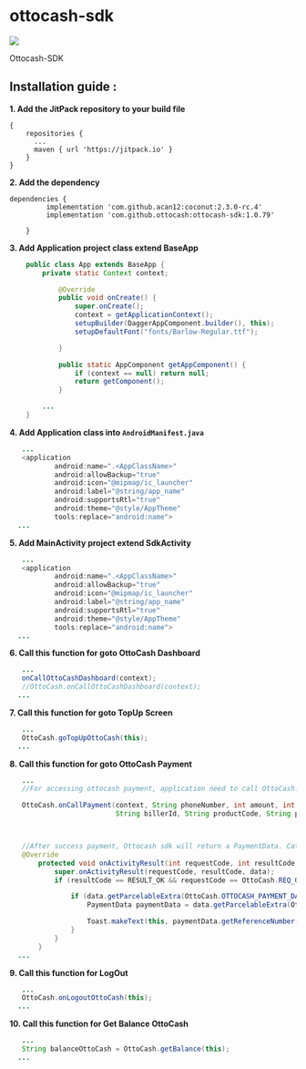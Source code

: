 # ottocash-sdk

[![](https://jitpack.io/v/ottocash/ottocash-sdk.svg)](https://jitpack.io/#ottocash/ottocash-sdk)

Ottocash-SDK


## Installation guide :

**1. Add the JitPack repository to your build file**
```allprojects
{
    repositories {
      ...
   	  maven { url 'https://jitpack.io' }
    }
}
```


**2. Add the dependency**
```
dependencies {
		 implementation 'com.github.acan12:coconut:2.3.0-rc.4'
		 implementation 'com.github.ottocash:ottocash-sdk:1.0.79'

	}
```


**3. Add Application project class extend BaseApp**
```java
    public class App extends BaseApp {
        private static Context context;

            @Override
            public void onCreate() {
                super.onCreate();
                context = getApplicationContext();
                setupBuilder(DaggerAppComponent.builder(), this);
                setupDefaultFont("fonts/Barlow-Regular.ttf");

            }

            public static AppComponent getAppComponent() {
                if (context == null) return null;
                return getComponent();
            }

        ...
    }
```


**4. Add Application class into `AndroidManifest.java`**
```java
   ...
   <application
           android:name=".<AppClassName>"
           android:allowBackup="true"
           android:icon="@mipmap/ic_launcher"
           android:label="@string/app_name"
           android:supportsRtl="true"
           android:theme="@style/AppTheme"
           tools:replace="android:name">
  ...

```


**5.  Add MainActivity project extend SdkActivity**
```java
   ...
   <application
           android:name=".<AppClassName>"
           android:allowBackup="true"
           android:icon="@mipmap/ic_launcher"
           android:label="@string/app_name"
           android:supportsRtl="true"
           android:theme="@style/AppTheme"
           tools:replace="android:name">
  ...

```


**6.  Call this function for goto OttoCash Dashboard**
```java
   ...
   onCallOttoCashDashboard(context);
   //OttoCash.onCallOttoCashDashboard(context);
  ...

```

**7.  Call this function for goto TopUp Screen**
```java
   ...
   OttoCash.goTopUpOttoCash(this);
  ...

```


**8.  Call this function for goto OttoCash Payment**
```java
   ...
   //For accessing ottocash payment, application need to call OttoCash.onCallPayment() and follow the function arguments.

   OttoCash.onCallPayment(context, String phoneNumber, int amount, int fee, String productName,
                          String billerId, String productCode, String partnerCode);



   //After success payment, Ottocash sdk will return a PaymentData. Catch the data by handling the onActivityResult(), code example shown below:
   @Override
       protected void onActivityResult(int requestCode, int resultCode, @Nullable Intent data) {
           super.onActivityResult(requestCode, resultCode, data);
           if (resultCode == RESULT_OK && requestCode == OttoCash.REQ_OTTOCASH_PAYMENT) {

               if (data.getParcelableExtra(OttoCash.OTTOCASH_PAYMENT_DATA) != null) {
                   PaymentData paymentData = data.getParcelableExtra(OttoCash.OTTOCASH_PAYMENT_DATA);

                   Toast.makeText(this, paymentData.getReferenceNumber(), Toast.LENGTH_LONG).show();
               }
           }
       }
  ...

```

**9.  Call this function for LogOut**
```java
   ...
   OttoCash.onLogoutOttoCash(this);
  ...

```


**10.  Call this function for Get Balance OttoCash**
```java
   ...
   String balanceOttoCash = OttoCash.getBalance(this);
  ...

```






